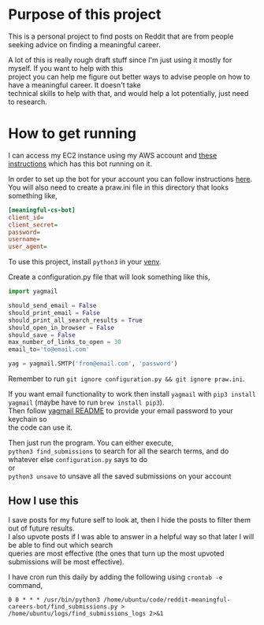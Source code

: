 # Purpose of this project

This is a personal project to find posts on Reddit that are from people seeking advice on finding a meaningful career.

A lot of this is really rough draft stuff since I'm just using it mostly for myself. If you want to help with this  
project you can help me figure out better ways to advise people on how to have a meaningful career. It doesn't take  
technical skills to help with that, and would help a lot potentially, just need to research.

# How to get running

I can access my EC2 instance using my AWS account and [these instructions](https://docs.google.com/document/d/1VNgxYC3Xxcf0tzRThDEE2TUG6_OtVBFB9tppjFUAmtQ/edit) which has this bot running on it.

In order to set up the bot for your account you can follow instructions [here](https://github.com/reddit-archive/reddit/wiki/OAuth2-Quick-Start-Example#first-steps).  
You will also need to create a praw.ini file in this directory that looks something like,

```ini
[meaningful-cs-bot]
client_id=
client_secret=
password=
username=
user_agent=
```

To use this project, install `python3` in your [venv](https://docs.python.org/3/tutorial/venv.html).

Create a configuration.py file that will look something like this,

```python
import yagmail

should_send_email = False
should_print_email = False
should_print_all_search_results = True
should_open_in_browser = False
should_save = False
max_number_of_links_to_open = 30
email_to='to@email.com'

yag = yagmail.SMTP('from@email.com', 'password')
```

Remember to run `git ignore configuration.py && git ignore praw.ini`.

If you want email functionality to work then install `yagmail` with `pip3 install yagmail` (maybe have to run `brew install pip3`).  
Then follow [yagmail README](https://github.com/kootenpv/yagmail) to provide your email password to your keychain so  
the code can use it.

Then just run the program. You can either execute,  
`python3 find_submissions` to search for all the search terms, and do whatever else `configuration.py` says to do  
or  
`python3 unsave` to unsave all the saved submissions on your account

## How I use this

I save posts for my future self to look at, then I hide the posts to filter them out of future results.  
I also upvote posts if I was able to answer in a helpful way so that later I will be able to find out which search  
queries are most effective (the ones that turn up the most upvoted submissions will be most effective).

I have cron run this daily by adding the following using `crontab -e` command,

```
0 0 * * * /usr/bin/python3 /home/ubuntu/code/reddit-meaningful-careers-bot/find_submissions.py > /home/ubuntu/logs/find_submissions_logs 2>&1
```
